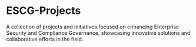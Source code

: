 # ESCG-Projects
A collection of projects and initiatives focused on enhancing Enterprise Security and Compliance Governance, showcasing innovative solutions and collaborative efforts in the field.
